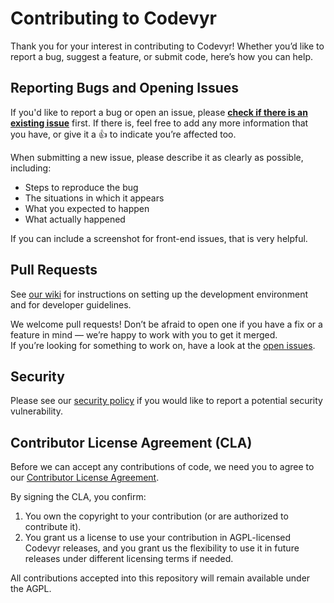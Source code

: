 Contributing to Codevyr
==========================

Thank you for your interest in contributing to Codevyr!
Whether you’d like to report a bug, suggest a feature, or submit code, here’s how you can help.

Reporting Bugs and Opening Issues
---------------------------------

If you'd like to report a bug or open an issue, please **[check if there is an existing issue](https://github.com/codevyr/askl/issues)** first.
If there is, feel free to add any more information that you have, or give it a 👍 to indicate you’re affected too.

When submitting a new issue, please describe it as clearly as possible, including:
- Steps to reproduce the bug
- The situations in which it appears
- What you expected to happen
- What actually happened

If you can include a screenshot for front-end issues, that is very helpful.

Pull Requests
-------------

See [our wiki](https://github.com/codevyr/askl/wiki) for instructions on setting up the development environment and for developer guidelines.

We welcome pull requests! Don’t be afraid to open one if you have a fix or a feature in mind — we’re happy to work with you to get it merged.  
If you’re looking for something to work on, have a look at the [open issues](https://github.com/codevyr/askl/issues).

Security
--------

Please see our [security policy](https://github.com/codevyr/askl/security/policy) if you would like to report a potential security vulnerability.

Contributor License Agreement (CLA)
-----------------------------------

Before we can accept any contributions of code, we need you to agree to our
[Contributor License Agreement](https://docs.google.com/forms/d/1j3num4zQ5iFcRLC61YPB-gv3bGHjmZf5hpI9KVeJYzk/viewform?usp=sf_link).

By signing the CLA, you confirm:
1. You own the copyright to your contribution (or are authorized to contribute it).
2. You grant us a license to use your contribution in AGPL-licensed Codevyr releases, and you grant us the flexibility to use it in future releases under different licensing terms if needed.

All contributions accepted into this repository will remain available under the AGPL.

